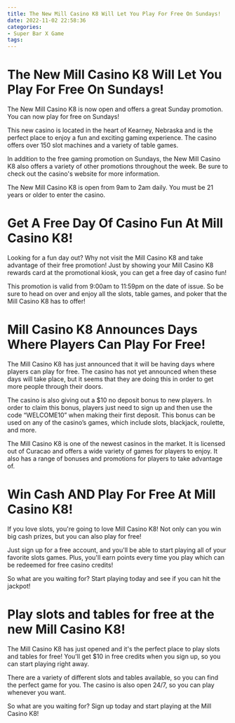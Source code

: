 ```yaml
---
title: The New Mill Casino K8 Will Let You Play For Free On Sundays!
date: 2022-11-02 22:58:36
categories:
- Super Bar X Game
tags:
---
```



#  The New Mill Casino K8 Will Let You Play For Free On Sundays!

The New Mill Casino K8 is now open and offers a great Sunday promotion. You can now play for free on Sundays!

This new casino is located in the heart of Kearney, Nebraska and is the perfect place to enjoy a fun and exciting gaming experience. The casino offers over 150 slot machines and a variety of table games.

In addition to the free gaming promotion on Sundays, the New Mill Casino K8 also offers a variety of other promotions throughout the week. Be sure to check out the casino's website for more information.

The New Mill Casino K8 is open from 9am to 2am daily. You must be 21 years or older to enter the casino.

#  Get A Free Day Of Casino Fun At Mill Casino K8!

Looking for a fun day out? Why not visit the Mill Casino K8 and take advantage of their free promotion! Just by showing your Mill Casino K8 rewards card at the promotional kiosk, you can get a free day of casino fun!

This promotion is valid from 9:00am to 11:59pm on the date of issue. So be sure to head on over and enjoy all the slots, table games, and poker that the Mill Casino K8 has to offer!

#  Mill Casino K8 Announces Days Where Players Can Play For Free!

The Mill Casino K8 has just announced that it will be having days where players can play for free. The casino has not yet announced when these days will take place, but it seems that they are doing this in order to get more people through their doors.

The casino is also giving out a $10 no deposit bonus to new players. In order to claim this bonus, players just need to sign up and then use the code “WELCOME10” when making their first deposit. This bonus can be used on any of the casino’s games, which include slots, blackjack, roulette, and more.

The Mill Casino K8 is one of the newest casinos in the market. It is licensed out of Curacao and offers a wide variety of games for players to enjoy. It also has a range of bonuses and promotions for players to take advantage of.

#  Win Cash AND Play For Free At Mill Casino K8!

If you love slots, you're going to love Mill Casino K8! Not only can you win big cash prizes, but you can also play for free!

Just sign up for a free account, and you'll be able to start playing all of your favorite slots games. Plus, you'll earn points every time you play which can be redeemed for free casino credits!

So what are you waiting for? Start playing today and see if you can hit the jackpot!

#  Play slots and tables for free at the new Mill Casino K8!

The Mill Casino K8 has just opened and it's the perfect place to play slots and tables for free! You'll get $10 in free credits when you sign up, so you can start playing right away.

There are a variety of different slots and tables available, so you can find the perfect game for you. The casino is also open 24/7, so you can play whenever you want.

So what are you waiting for? Sign up today and start playing at the Mill Casino K8!